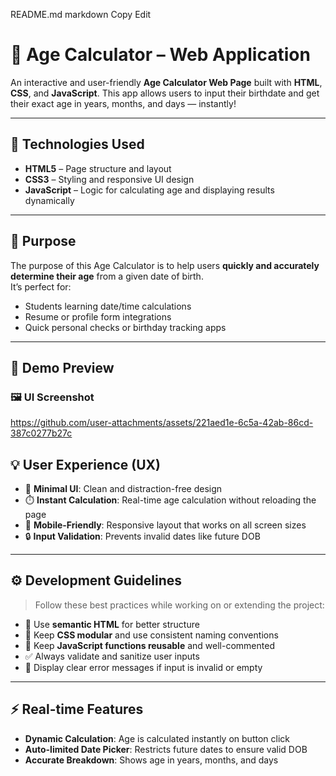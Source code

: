    README.md
markdown
Copy
Edit
# 🎂 Age Calculator – Web Application

An interactive and user-friendly **Age Calculator Web Page** built with **HTML**, **CSS**, and **JavaScript**. This app allows users to input their birthdate and get their exact age in years, months, and days — instantly!

---

## 🔧 Technologies Used

- **HTML5** – Page structure and layout  
- **CSS3** – Styling and responsive UI design  
- **JavaScript** – Logic for calculating age and displaying results dynamically

---

## 🎯 Purpose

The purpose of this Age Calculator is to help users **quickly and accurately determine their age** from a given date of birth.  
It’s perfect for:
- Students learning date/time calculations  
- Resume or profile form integrations  
- Quick personal checks or birthday tracking apps

---
## 📸 Demo Preview

### 🖼️ UI Screenshot

 




https://github.com/user-attachments/assets/221aed1e-6c5a-42ab-86cd-387c0277b27c




 






 


## 💡 User Experience (UX)

- 🎨 **Minimal UI**: Clean and distraction-free design
- ⏱️ **Instant Calculation**: Real-time age calculation without reloading the page
- 📱 **Mobile-Friendly**: Responsive layout that works on all screen sizes
- 🔒 **Input Validation**: Prevents invalid dates like future DOB

---

## ⚙️ Development Guidelines

> Follow these best practices while working on or extending the project:

- 🧱 Use **semantic HTML** for better structure  
- 🎨 Keep **CSS modular** and use consistent naming conventions  
- 🧠 Keep **JavaScript functions reusable** and well-commented  
- ✅ Always validate and sanitize user inputs  
- 💬 Display clear error messages if input is invalid or empty

---

## ⚡ Real-time Features

- **Dynamic Calculation**: Age is calculated instantly on button click  
- **Auto-limited Date Picker**: Restricts future dates to ensure valid DOB  
- **Accurate Breakdown**: Shows age in years, months, and days
